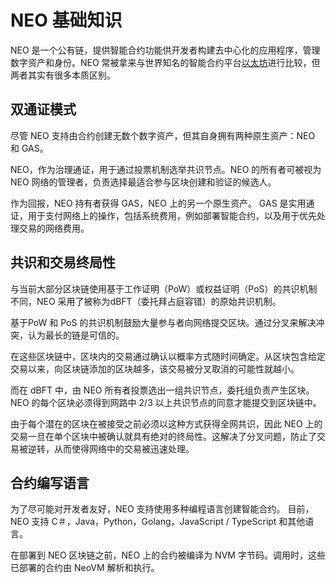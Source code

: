 # NEO 基础知识

NEO 是一个公有链，提供智能合约功能供开发者构建去中心化的应用程序，管理数字资产和身份。NEO 常被拿来与世界知名的智能合约平台[以太坊](https://www.ethereum.org/)进行比较，但两者其实有很多本质区别。

## 双通证模式

尽管 NEO 支持由合约创建无数个数字资产，但其自身拥有两种原生资产：NEO 和 GAS。

NEO，作为治理通证，用于通过投票机制选举共识节点。NEO 的所有者可被视为 NEO 网络的管理者，负责选择最适合参与区块创建和验证的候选人。

作为回报，NEO 持有者获得 GAS，NEO 上的另一个原生资产。 GAS 是实用通证，用于支付网络上的操作，包括系统费用，例如部署智能合约，以及用于优先处理交易的网络费用。

## 共识和交易终局性

与当前大部分区块链使用基于工作证明（PoW）或权益证明（PoS）的共识机制不同，NEO 采用了被称为dBFT（委托拜占庭容错）的原始共识机制。

基于PoW 和 PoS 的共识机制鼓励大量参与者向网络提交区块。通过分叉来解决冲突，认为最长的链是可信的。

在这些区块链中，区块内的交易通过确认以概率方式随时间确定。从区块包含给定交易以来，向区块链添加的区块越多，该交易被分叉取消的可能性就越小。

而在 dBFT 中，由 NEO 所有者投票选出一组共识节点，委托组负责产生区块。NEO 的每个区块必须得到网路中 2/3 以上共识节点的同意才能提交到区块链中。

由于每个潜在的区块在被接受之前必须以这种方式获得全网共识，因此 NEO 上的交易一旦在单个区块中被确认就具有绝对的终局性。这解决了分叉问题，防止了交易被逆转，从而使得网络中的交易被迅速处理。

## 合约编写语言

为了尽可能对开发者友好，NEO 支持使用多种编程语言创建智能合约。 目前，NEO 支持 C＃，Java，Python，Golang，JavaScript / TypeScript 和其他语言。

在部署到 NEO 区块链之前，NEO 上的合约被编译为 NVM 字节码。调用时，这些已部署的合约由 NeoVM 解析和执行。
